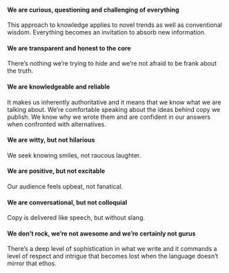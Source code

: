 #### We are curious, questioning and challenging of everything

This approach to knowledge applies to novel trends as well as conventional wisdom. Everything becomes an invitation to absorb new information.


#### We are transparent and honest to the core

There’s nothing we’re trying to hide and we’re not afraid to be frank about the truth.


#### We are knowledgeable and reliable

It makes us inherently authoritative and it means that we know what we are talking about. We’re comfortable speaking about the ideas behind copy we publish. We know why we wrote them and are confident in our answers when confronted with alternatives.


#### We are witty, but not hilarious

We seek knowing smiles, not raucous laughter.


#### We are positive, but not excitable

Our audience feels upbeat, not fanatical.


#### We are conversational, but not colloquial

Copy is delivered like speech, but without slang.


#### We don’t rock, we’re not awesome and we’re certainly not gurus

There’s a deep level of sophistication in what we write and it commands a level of respect and intrigue that becomes lost when the language doesn’t mirror that ethos.
